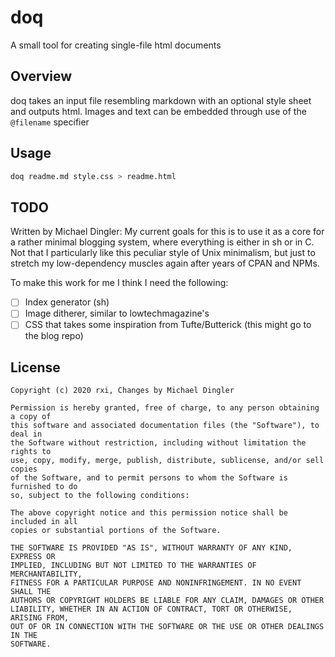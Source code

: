 
# doq
A small tool for creating single-file html documents

## Overview
doq takes an input file resembling markdown with an optional style sheet and
outputs html. Images and text can be embedded through use of the `@filename`
specifier

## Usage
```bash
doq readme.md style.css > readme.html
```

## TODO 
Written by Michael Dingler:
My current goals for this is to use it as a core for a rather minimal blogging
system, where everything is either in sh or in C. Not that I particularly like
this peculiar style of Unix minimalism, but just to stretch my low-dependency
muscles again after years of CPAN and NPMs.

To make this work for me I think I need the following:

- [ ] Index generator (sh)
- [ ] Image ditherer, similar to lowtechmagazine's
- [ ] CSS that takes some inspiration from Tufte/Butterick (this might go to the blog repo)

## License
```
Copyright (c) 2020 rxi, Changes by Michael Dingler

Permission is hereby granted, free of charge, to any person obtaining a copy of
this software and associated documentation files (the "Software"), to deal in
the Software without restriction, including without limitation the rights to
use, copy, modify, merge, publish, distribute, sublicense, and/or sell copies
of the Software, and to permit persons to whom the Software is furnished to do
so, subject to the following conditions:

The above copyright notice and this permission notice shall be included in all
copies or substantial portions of the Software.

THE SOFTWARE IS PROVIDED "AS IS", WITHOUT WARRANTY OF ANY KIND, EXPRESS OR
IMPLIED, INCLUDING BUT NOT LIMITED TO THE WARRANTIES OF MERCHANTABILITY,
FITNESS FOR A PARTICULAR PURPOSE AND NONINFRINGEMENT. IN NO EVENT SHALL THE
AUTHORS OR COPYRIGHT HOLDERS BE LIABLE FOR ANY CLAIM, DAMAGES OR OTHER
LIABILITY, WHETHER IN AN ACTION OF CONTRACT, TORT OR OTHERWISE, ARISING FROM,
OUT OF OR IN CONNECTION WITH THE SOFTWARE OR THE USE OR OTHER DEALINGS IN THE
SOFTWARE.
```

